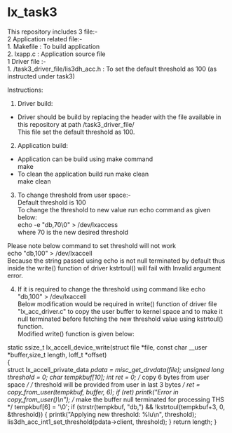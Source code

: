 # lx_task3

This repository includes 3 file:-  
2 Application related file:-  
    1. Makefile : To build application  
    2. lxapp.c : Application source file  
1 Driver file :-  
    1. /task3_driver_file/lis3dh_acc.h : To set the default threshold as 100 (as instructed under task3)  

Instructions:  
1. Driver build:  
- Driver should be build by replacing the header with the file available in this repository at path  /task3_driver_file/  
This file set the default threshold as 100.  
2. Application build:    
- Application can be build using make command  
make
- To clean the application build run make clean  
make clean

3. To change threshold from user space:-  
Default threshold is 100  
To change the threshold to new value run echo command as given below:  
echo -e "db,70\0" > /dev/lxaccess  
    where 70 is the new desired threshold  
    
Please note below command to set threshold will not work  
echo "db,100" > /dev/lxaccell  
 Because the string passed using echo is not null terminated by default thus inside the write() function of driver kstrtoul() will fail with Invalid argument error.  

4. If it is required to change the threshold using command like     echo "db,100" > /dev/lxaccell  
Below modification would be required in write() function of driver file "lx_acc_driver.c" to copy the user buffer to kernel space and to make it null terminated before fetching the new threshold value using kstrtoul() function.  
Modified write() function is given below:  


static ssize_t lx_accell_device_write(struct file *file, const char __user *buffer,size_t length, loff_t *offset)  
{  
    struct lx_accell_private_data *pdata = misc_get_drvdata(file);
    unsigned long threshold = 0;
    char tempkbuf[10];
    int ret = 0;
    /* copy 6 bytes from user space */
    /* threshold will be provided from user in last 3 bytes */
    ret = copy_from_user(tempkbuf, buffer, 6);
    if (ret)
       printk("Error in copy_from_user()\n");
    /* make the buffer null terminated for processing THS */
    tempkbuf[6] = '\0';
    if (strstr(tempkbuf, "db,") && !kstrtoul(tempkbuf+3, 0, &threshold)) {
        printk("Applying new threshold: %lu\n", threshold);
        lis3dh_acc_int1_set_threshold(pdata->client, threshold);
    }
    return length;
}







